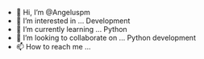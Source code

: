 - 👋 Hi, I’m @Angeluspm
- 👀 I’m interested in ... Development
- 🌱 I’m currently learning ... Python
- 💞️ I’m looking to collaborate on ... Python development
- 📫 How to reach me ...

<!---
Angeluspm/Angeluspm is a ✨ special ✨ repository because its `README.md` (this file) appears on your GitHub profile.
You can click the Preview link to take a look at your changes.
--->
